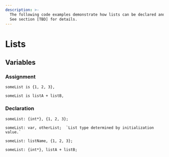 ```yaml
---
description: >-
  The following code examples demonstrate how lists can be declared and used.
  See section [TBD] for details.
---
```


# Lists

## Variables

### Assignment

```
someList is {1, 2, 3},
```

```
someList is listA + listB,
```

### Declaration

```
someList: {int*}, {1, 2, 3};
```

```
someList: var, otherList;  `List type determined by initialization value.`
```

```
someList: listName, {1, 2, 3};
```

```
someList: {int*}, listA + listB;
```
